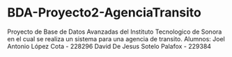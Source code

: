 # BDA-Proyecto2-AgenciaTransito
 Proyecto de Base de Datos Avanzadas del Instituto Tecnologico de Sonora en el cual se realiza un sistema para una agencia de transito.
Alumnos:
 Joel Antonio López Cota - 228296
 David De Jesus Sotelo Palafox  - 229384
